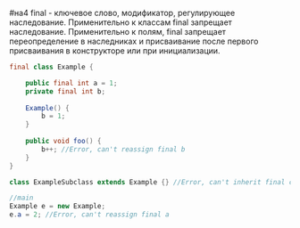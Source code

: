 #на4
final - ключевое слово, модификатор, регулирующее наследование.
Применительно к классам final запрещает наследование.
Применительно к полям, final запрещает переопределение в наследниках и присваивание после первого присваивания в конструкторе или при инициализации.
```java
final class Example {

	public final int a = 1;
	private final int b;
	
	Example() {
		b = 1;
	}
	
	public void foo() {
		b++; //Error, can't reassign final b
	}
}

class ExampleSubclass extends Example {} //Error, can't inherit final class

//main
Example e = new Example;
e.a = 2; //Error, can't reassign final a
```